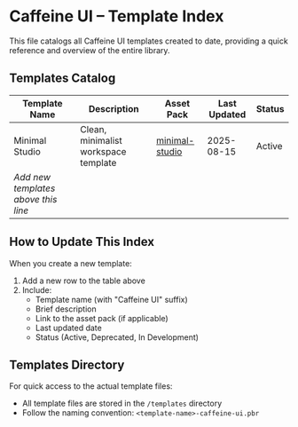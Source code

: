 # Caffeine UI – Template Index

This file catalogs all Caffeine UI templates created to date, providing a quick reference and overview of the entire library.

## Templates Catalog

| Template Name                       | Description                          | Asset Pack                              | Last Updated | Status |
| ----------------------------------- | ------------------------------------ | --------------------------------------- | ------------ | ------ |
| Minimal Studio                      | Clean, minimalist workspace template | [minimal-studio](/packs/minimal-studio) | 2025-08-15   | Active |
| _Add new templates above this line_ |                                      |                                         |              |        |

## How to Update This Index

When you create a new template:

1. Add a new row to the table above
2. Include:
   - Template name (with "Caffeine UI" suffix)
   - Brief description
   - Link to the asset pack (if applicable)
   - Last updated date
   - Status (Active, Deprecated, In Development)

## Templates Directory

For quick access to the actual template files:

- All template files are stored in the `/templates` directory
- Follow the naming convention: `<template-name>-caffeine-ui.pbr`
